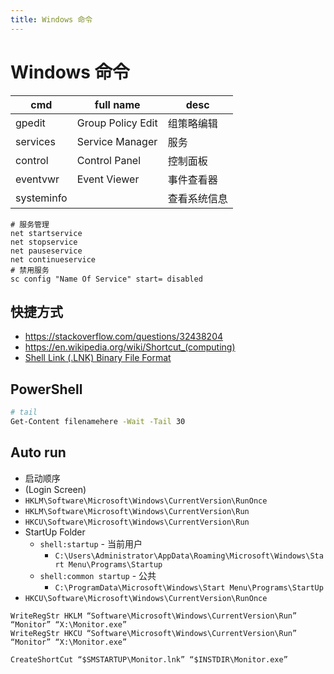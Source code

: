 ```yaml
---
title: Windows 命令
---
```


# Windows 命令

| cmd        | full name         | desc         |
| ---------- | ----------------- | ------------ |
| gpedit     | Group Policy Edit | 组策略编辑   |
| services   | Service Manager   | 服务         |
| control    | Control Panel     | 控制面板     |
| eventvwr   | Event Viewer      | 事件查看器   |
| systeminfo |                   | 查看系统信息 |

```batch
# 服务管理
net startservice
net stopservice
net pauseservice
net continueservice
# 禁用服务
sc config "Name Of Service" start= disabled
```

## 快捷方式
* https://stackoverflow.com/questions/32438204
* https://en.wikipedia.org/wiki/Shortcut_(computing)
* [Shell Link (.LNK) Binary File Format](https://docs.microsoft.com/en-us/openspecs/windows_protocols/ms-shllink/16cb4ca1-9339-4d0c-a68d-bf1d6cc0f943)

## PowerShell

```bash
# tail
Get-Content filenamehere -Wait -Tail 30
```

## Auto run

* 启动顺序
* (Login Screen)
* `HKLM\Software\Microsoft\Windows\CurrentVersion\RunOnce`
* `HKLM\Software\Microsoft\Windows\CurrentVersion\Run`
* `HKCU\Software\Microsoft\Windows\CurrentVersion\Run`
* StartUp Folder
  * `shell:startup` - 当前用户
    * `C:\Users\Administrator\AppData\Roaming\Microsoft\Windows\Start Menu\Programs\Startup`
  * `shell:common startup` - 公共
    * `C:\ProgramData\Microsoft\Windows\Start Menu\Programs\StartUp`
* `HKCU\Software\Microsoft\Windows\CurrentVersion\RunOnce`

```nsis
WriteRegStr HKLM “Software\Microsoft\Windows\CurrentVersion\Run” “Monitor” “X:\Monitor.exe”
WriteRegStr HKCU “Software\Microsoft\Windows\CurrentVersion\Run” “Monitor” “X:\Monitor.exe”

CreateShortCut “$SMSTARTUP\Monitor.lnk” “$INSTDIR\Monitor.exe”
```
